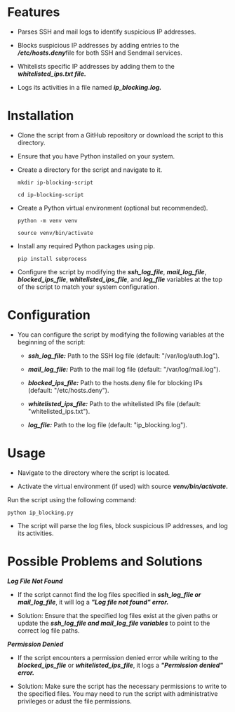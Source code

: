 # Features

- Parses SSH and mail logs to identify suspicious IP addresses.
  
- Blocks suspicious IP addresses by adding entries to the ***/etc/hosts.deny***file for both SSH and Sendmail services.
  
- Whitelists specific IP addresses by adding them to the ***whitelisted_ips.txt file.***

- Logs its activities in a file named ***ip_blocking.log.***

# Installation

- Clone the script from a GitHub repository or download the script to this directory.

- Ensure that you have Python installed on your system.
  
- Create a directory for the script and navigate to it.

      mkdir ip-blocking-script

      cd ip-blocking-script

- Create a Python virtual environment (optional but recommended).

      python -m venv venv
    
      source venv/bin/activate


- Install any required Python packages using pip.

      pip install subprocess


- Configure the script by modifying the ***ssh_log_file***, ***mail_log_file***, ***blocked_ips_file***, ***whitelisted_ips_file***, and ***log_file*** variables at the top of the script to match your system configuration.


# Configuration

- You can configure the script by modifying the following variables at the beginning of the script:
  
    - ***ssh_log_file:*** Path to the SSH log file (default: "/var/log/auth.log").
  
    - ***mail_log_file:*** Path to the mail log file (default: "/var/log/mail.log").
  
    - ***blocked_ips_file:*** Path to the hosts.deny file for blocking IPs (default: "/etc/hosts.deny").
  
    - ***whitelisted_ips_file:*** Path to the whitelisted IPs file (default: "whitelisted_ips.txt").
  
    - ***log_file:*** Path to the log file (default: "ip_blocking.log").



# Usage

  - Navigate to the directory where the script is located.
  
  - Activate the virtual environment (if used) with source ***venv/bin/activate.***
  
  Run the script using the following command:
  
  `python ip_blocking.py`
  
- The script will parse the log files, block suspicious IP addresses, and log its activities.

# Possible Problems and Solutions

***Log File Not Found***

- If the script cannot find the log files specified in ***ssh_log_file or mail_log_file***, it will log a ***"Log file not found" error.***

- Solution: Ensure that the specified log files exist at the given paths or update the ***ssh_log_file and mail_log_file variables*** to point to the correct log file paths.

***Permission Denied***

- If the script encounters a permission denied error while writing to the ***blocked_ips_file*** or ***whitelisted_ips_file***, it logs a ***"Permission denied" error.***
  
- Solution: Make sure the script has the necessary permissions to write to the specified files. You may need to run the script with administrative privileges or adust the file permissions.


